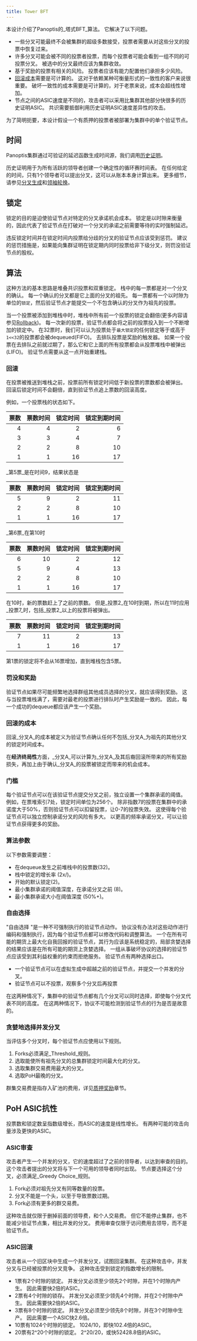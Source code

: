 ```yaml
---
title: Tower BFT
---
```


本设计介绍了Panoptis的_塔式BFT_算法。 它解决了以下问题。

- 一些分叉可能最终不会被集群的超级多数接受，投票者需要从对这些分叉的投票中恢复过来。
- 许多分叉可能会被不同的投票者投票，而每个投票者可能会看到一组不同的可投票分叉。 被选中的分叉最终应该为集群收敛。
- 基于奖励的投票有相关的风险。 投票者应该有能力配置他们承担多少风险。
- [回滚成本](tower-bft.md#cost-of-rollback)需要是可计算的。 这对于依赖某种可衡量形式的一致性的客户来说很重要。 破坏一致性的成本需要是可计算的，对于老票来说，成本会超线性增加。
- 节点之间的ASIC速度是不同的，攻击者可以采用比集群其他部分快很多的历史证明ASIC。 共识需要抵御利用历史证明ASIC速度差异性的攻击。

为了简明扼要，本设计假设一个有质押的投票者被部署为集群中的单个验证节点。

## 时间

Panoptis集群通过可验证的延迟函数生成时间源，我们调用[历史证明](../cluster/synchronization.md)。

历史证明用于为所有活跃的领导者创建一个确定性的循环赛时间表。 在任何给定的时间，只有1个领导者可以提出分叉，这可以从账本本身计算出来。 更多细节，请参见[分叉生成](../cluster/fork-generation.md)和[领袖轮换](../cluster/leader-rotation.md)。

## 锁定

锁定的目的是迫使验证节点对特定的分叉承诺机会成本。 锁定是以时隙来衡量的，因此代表了验证节点在打破对一个分叉的承诺之前需要等待的实时强制延迟。

违反锁定时间并在锁定时间内投票给分歧的分叉的验证节点应该受到惩罚。 建议的惩罚措施是，如果能向集群证明在锁定期内同时投票给非下级分叉，则罚没验证节点的股权。

## 算法

这种方法的基本思路是堆叠共识投票和双重锁定。 栈中的每一票都是对一个分叉的确认。 每一个确认的分叉都是它上面的分叉的祖先。 每一票都有一个以时隙为单位的`锁定`，然后验证节点才能提交一个不包含确认的分叉作为祖先的投票。

当一个投票被添加到堆栈中时，堆栈中所有前一个投票的锁定会翻倍(更多内容请参见[Rollback](tower-bft.md#Rollback))。 每一次新的投票，验证节点都会将之前的投票投入到一个不断增加的锁定中。 在32票时，我们可以认为投票处于`最大锁定`的任何锁定等于或高于`1<<32`的投票都会被dequeued\(FIFO\)。 去排队投票是奖励的触发器。 如果一个投票在去排队之前就过期了，那么它和它上面的所有投票都会从投票堆栈中被弹出\(LIFO\)。 验证节点需要从这一点开始重建栈。

### 回滚

在投票被推送到堆栈之前，投票前所有锁定时间低于新投票的票数都会被弹出。 回滚后锁定时间不会翻倍，直到验证节点追上票数的回滚高度。

例如，一个投票栈的状态如下。

| 票数 | 票数时间 | 锁定时间 | 锁定到期时间 |
| --:| ----:| ----:| ------:|
|  4 |    4 |    2 |      6 |
|  3 |    3 |    4 |      7 |
|  2 |    2 |    8 |     10 |
|  1 |    1 |   16 |     17 |

_第5票_是在时间9，结果状态是

| 票数 | 票数时间 | 锁定时间 | 锁定到期时间 |
| --:| ----:| ----:| ------:|
|  5 |    9 |    2 |     11 |
|  2 |    2 |    8 |     10 |
|  1 |    1 |   16 |     17 |

_第6票_在第10时

| 票数 | 票数时间 | 锁定时间 | 锁定到期时间 |
| --:| ----:| ----:| ------:|
|  6 |   10 |    2 |     12 |
|  5 |    9 |    4 |     13 |
|  2 |    2 |    8 |     10 |
|  1 |    1 |   16 |     17 |

在10时，新的票数赶上了之前的票数。 但是_投票2_在10时到期，所以在11时应用_投票7_时，包括_投票2_以上的投票将被弹出。

| 票数 | 票数时间 | 锁定时间 | 锁定到期时间 |
| --:| ----:| ----:| ------:|
|  7 |   11 |    2 |     13 |
|  1 |    1 |   16 |     17 |

第1票的锁定将不会从16票增加，直到堆栈包含5票。

### 罚没和奖励

验证节点如果尽可能频繁地选择群组其他成员选择的分叉，就应该得到奖励。 这与当投票堆栈满了，需要对最老的投票进行排队时产生奖励是一致的。 因此，每一个成功的dequeue都应该产生一个奖励。

### 回滚的成本

回滚_分叉A_的成本被定义为验证节点确认任何不包括_分叉A_为祖先的其他分叉的锁定时间成本。

在**经济终局性**方面，_分叉A_可以计算为_分叉A_及其后裔回滚所带来的所有奖励损失，再加上由于确认_分叉A_的投票被锁定而带来的机会成本。

### 门槛

每个验证节点可以在该验证节点提交分叉之前，独立设置一个集群承诺的阈值。 例如，在票堆索引7处，锁定时间单位为256个。 除非指数7的投票在集群中的承诺度大于50%，否则验证节点可以扣留投票，让0-7的投票失效。 这使得每个验证节点可以独立控制承诺分叉的风险有多大。 以更高的频率承诺分叉，可以让验证节点获得更多的奖励。

### 算法参数

以下参数需要调整：

- 在dequeue发生之前堆栈中的投票数\(32\)。
- 栈中锁定的增长率 (2x/)。
- 开始的默认锁定\(2\)。
- 最小集群承诺的阈值深度，在承诺分叉之前 (8)。
- 最小集群承诺大小在阈值深度 (50%+)。

### 自由选择

"自由选择 "是一种不可强制执行的验证节点动作。 协议没有办法对这些动作进行编码和强制执行，因为每个验证节点都可以修改代码和调整算法。 一个在所有可能的期货上最大化自我回报的验证节点，其行为应该是系统稳定的，局部贪婪选择的结果应该是在所有可能的期货上贪婪选择。 一组从事破坏协议的选择的验证节点应该受到其利益权重的约束而拒绝服务。 验证节点有两种选择出口。

- 一个验证节点可以在虚拟生成中超越之前的验证节点，并提交一个并发的分叉。
- 验证节点可以不投票，观察多个分叉后再投票

在这两种情况下，集群中的验证节点都有几个分叉可以同时选择，即使每个分叉代表不同的高度。 在这两种情况下，协议不可能检测到验证节点的行为是否是故意的。

### 贪婪地选择并发分叉

当评估多个分叉时，每个验证节点应使用以下规则。

1. Forks必须满足_Threshold_规则。
2. 选取能使所有祖先分叉的总集群锁定时间最大化的分叉。
3. 选取集群交易费用最大的分叉。
4. 选取PoH最晚的分叉。

群集交易费是指存入矿池的费用，详见[质押奖励](staking-rewards.md)章节。

## PoH ASIC抗性

投票数和锁定数呈指数级增长，而ASIC的速度是线性增长。 有两种可能的攻击向量涉及更快的ASIC。

### ASIC审查

攻击者产生一个并发的分叉，它的速度超过了之前的领导者，以达到审查的目的。 这个攻击者提出的分叉将与下一个可用的领导者同时出现。 节点要选择这个分叉，必须满足_Greedy Choice_规则。

1. Fork必须对祖先分叉有同等数量的投票。
2. 分叉不能是一个头，以至于导致票数过期。
3. Fork必须有更多的群交易费。

这种攻击就仅限于删掉前面的领导费，和个人交易费。 但它不能停止集群，也不能减少验证节点集，相比并发的分叉。 费用审查仅限于访问费用去领导，而不是验证节点。

### ASIC回滚

攻击者从一个旧区块中生成一个并发分叉，试图回滚集群。 在这种攻击中，并发分叉与已经被投票的分叉竞争。 这种攻击受到锁定的指数增长的限制。

- 1票有2个时隙的锁定。 并发分叉必须至少领先2个时隙，并在1个时隙内产生。 因此需要快2倍的ASIC。
- 2票有4个时隙的锁存。 并发分叉必须至少领先4个时隙，并在2个时隙中产生。 因此需要快2倍的ASIC。
- 3票有8个时隙的锁定。 并发分叉必须至少领先8个时隙，并在3个时隙中生产。 因此需要一个ASIC快2.6倍。
- 10票有1024个时隙的锁定。 1024/10，即快102.4倍的ASIC。
- 20票有2^20个时隙的锁定。 2^20/20，或快52428.8倍的ASIC。
